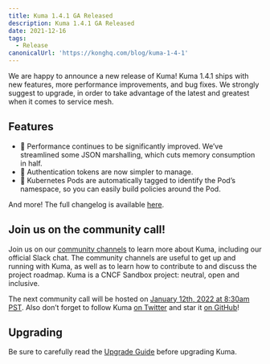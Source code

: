 ```yaml
---
title: Kuma 1.4.1 GA Released
description: Kuma 1.4.1 GA Released
date: 2021-12-16
tags:
  - Release
canonicalUrl: 'https://konghq.com/blog/kuma-1-4-1'
---
```


We are happy to announce a new release of Kuma! Kuma 1.4.1 ships with new features, more performance improvements, and bug fixes. We strongly suggest to upgrade, in order to take advantage of the latest and greatest when it comes to service mesh.

## Features

* 🚀 Performance continues to be significantly improved. We’ve streamlined some JSON marshalling, which cuts memory consumption in half.  
* 🚀 Authentication tokens are now simpler to manage.
* 🚀 Kubernetes Pods are automatically tagged to identify the Pod’s namespace, so you can easily build policies around the Pod.

And more! The full changelog is available [here](https://github.com/kumahq/kuma/blob/master/CHANGELOG.md).

## Join us on the community call!

Join us on our [community channels](https://kuma.io/community/) to learn more about Kuma, including our official Slack chat. The community channels are useful to get up and running with Kuma, as well as to learn how to contribute to and discuss the project roadmap. Kuma is a CNCF Sandbox project: neutral, open and inclusive.

The next community call will be hosted on [January 12th, 2022 at 8:30am PST](https://kuma.io/community/). Also don’t forget to follow Kuma [on Twitter](https://twitter.com/kumamesh) and star it [on GitHub](https://github.com/kumahq/kuma)!

## Upgrading

Be sure to carefully read the [Upgrade Guide](https://github.com/kumahq/kuma/blob/master/UPGRADE.md) before upgrading Kuma.
